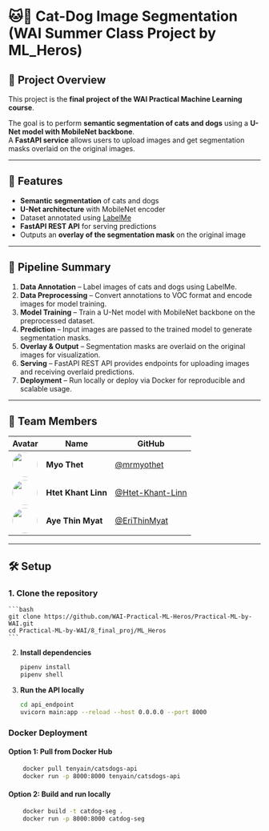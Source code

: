 # 🐱🐶 Cat-Dog Image Segmentation (WAI Summer Class Project by ML_Heros)

## 📌 Project Overview
This project is the **final project of the WAI Practical Machine Learning course**.  

The goal is to perform **semantic segmentation of cats and dogs** using a **U-Net model with MobileNet backbone**.  
A **FastAPI service** allows users to upload images and get segmentation masks overlaid on the original images.

---

## 🚀 Features
- **Semantic segmentation** of cats and dogs  
- **U-Net architecture** with MobileNet encoder  
- Dataset annotated using [LabelMe](https://github.com/wkentaro/labelme)  
- **FastAPI REST API** for serving predictions  
- Outputs an **overlay of the segmentation mask** on the original image  

---

## 🧩 Pipeline Summary
1. **Data Annotation** – Label images of cats and dogs using LabelMe.  
2. **Data Preprocessing** – Convert annotations to VOC format and encode images for model training.  
3. **Model Training** – Train a U-Net model with MobileNet backbone on the preprocessed dataset.  
4. **Prediction** – Input images are passed to the trained model to generate segmentation masks.  
5. **Overlay & Output** – Segmentation masks are overlaid on the original images for visualization.  
6. **Serving** – FastAPI REST API provides endpoints for uploading images and receiving overlaid predictions.  
7. **Deployment** – Run locally or deploy via Docker for reproducible and scalable usage.  

---

## 👥 Team Members

| Avatar | Name | GitHub |
|--------|------|--------|
| <img src="https://github.com/mrmyothet.png" width="50" height="50" style="border-radius:50%;"> | **Myo Thet** | [@mrmyothet](https://github.com/mrmyothet) |
| <img src="https://github.com/Htet-Khant-Linn.png" width="50" height="50" style="border-radius:50%;"> | **Htet Khant Linn** | [@Htet-Khant-Linn](https://github.com/Htet-Khant-Linn) | 
| <img src="https://github.com/EriThinMyat.png" width="50" height="50" style="border-radius:50%;"> | **Aye Thin Myat** | [@EriThinMyat](https://github.com/EriThinMyat) |

---

## 🛠️ Setup

### 1. Clone the repository
    ```bash
    git clone https://github.com/WAI-Practical-ML-Heros/Practical-ML-by-WAI.git
    cd Practical-ML-by-WAI/8_final_proj/ML_Heros
    ```

2. **Install dependencies**
   ```bash
   pipenv install
   pipenv shell
   ```

3. **Run the API locally**
   ```bash
   cd api_endpoint
   uvicorn main:app --reload --host 0.0.0.0 --port 8000
   ```

### Docker Deployment

#### Option 1: Pull from Docker Hub
```bash
    docker pull tenyain/catsdogs-api
    docker run -p 8000:8000 tenyain/catsdogs-api
```

#### Option 2: Build and run locally
```bash
    docker build -t catdog-seg .
    docker run -p 8000:8000 catdog-seg
```